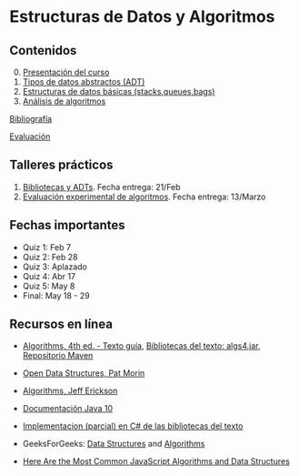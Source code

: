 # Estructuras de Datos y Algoritmos

## Contenidos  

0. [Presentación del curso](slides/00.1-Presentacion.pdf)  
1. [Tipos de datos abstractos (ADT)](1-ADT/index.html)  
2. [Estructuras de datos básicas (stacks,queues,bags)](2-EST/index.html)  
3. [Análisis de algoritmos](3-ANA/index.html)  

<!--
4. [Estructura unión/búsqueda](4-UNI/index.html)  
5. [Métodos de ordenación (sorting)](5-ORD/index.html)  
6. [Métodos de selección (heaps)](6-SEL/index.html)  
7. [Métodos de búsqueda (search)](7-BUS/index.html)  
8. [Grafos](8-GRA/index.html)  
-->

[Bibliografía](bibliografia.html)

[Evaluación](evaluacion.html)

## Talleres prácticos  

1. [Bibliotecas y ADTs](talleres/Taller1-202020.pdf). Fecha entrega: 21/Feb  
2. [Evaluación experimental de algoritmos](talleres/Taller2-202010.pdf). Fecha entrega: 13/Marzo  

<!--
3. [Estructura Unión-Búsqueda](talleres/Taller3-201920.pdf). Fecha entrega: 24/Septiembre  
4. [Tablas de símbolos - Búsquedas](talleres/Taller4-201920.pdf). Fecha entrega: 1/Nov  
4. [Ordenación de listas](talleres/Taller4-201910.pdf). Fecha entrega: 24/Abril
-->


## Fechas importantes

- Quiz 1: Feb 7
- Quiz 2: Feb 28
- Quiz 3: Aplazado
- Quiz 4: Abr 17
- Quiz 5: May 8
- Final: May 18 - 29


## Recursos en línea

- [Algorithms, 4th ed. - Texto guía](https://algs4.cs.princeton.edu/home/), [Bibliotecas del texto: algs4.jar](algs4.jar), [Repositorio Maven](https://search.maven.org/artifact/com.googlecode.princeton-java-algorithms/algorithms)

- [Open Data Structures, Pat Morin](http://opendatastructures.org/)

- [Algorithms, Jeff Erickson](http://jeffe.cs.illinois.edu/teaching/algorithms/)

- [Documentación Java 10](https://docs.oracle.com/javase/10/)

- [Implementacion (parcial) en C# de las bibliotecas del texto](https://github.com/angellaa/algs4)

- GeeksForGeeks: [Data Structures](https://www.geeksforgeeks.org/data-structures/) and [Algorithms](https://www.geeksforgeeks.org/fundamentals-of-algorithms/)

- [Here Are the Most Common JavaScript Algorithms and Data Structures](https://medium.com/better-programming/here-are-the-most-common-javascript-algorithms-and-data-structures-ec3729050169)
